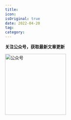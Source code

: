 ```yaml
---
title: 
icon: 
isOriginal: true
date: 2022-04-20
tag: 
category: 
---
```


**关注公众号，获取最新文章更新**

<img src="https://cdn.jsdelivr.net/gh/cunyu1943/cunyu1943@main/imgs/wepublic.gif" width="200" alt="公众号" />
